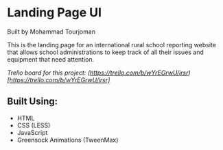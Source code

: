 # Landing Page UI

Built by Mohammad Tourjoman

This is the landing page for an international rural school reporting website that allows school administrations to keep track of all their issues and equipment that need attention.

*Trello board for this project: (https://trello.com/b/wYrEGrwU/irsr)[https://trello.com/b/wYrEGrwU/irsr]*

## Built Using:

- HTML
- CSS (LESS)
- JavaScript
- Greensock Animations (TweenMax)
